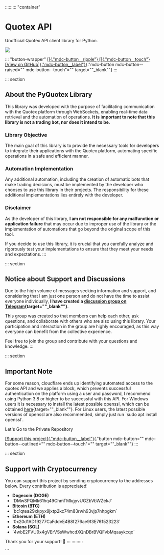 ::::::::: \"container\"



# Quotex API

Unofficial Quotex API client library for Python.

[![](https://static.quotex.io/files/4_en/300_250.jpg)](https://traff.sbs/brokerqxlid)

::: \"button-wrapper\"
[[]{."mdc-button__ripple"} []{."mdc-button__touch"} [View on
GitHub]{."mdc-button__label"}](\%22https://github.com/cleitonleonel/pyquotex\%22){."mdc-button
mdc-button--raised="" mdc-button--touch"="" target=""_blank""}
:::




::: section
## About the PyQuotex Library

This library was developed with the purpose of facilitating
communication with the Quotex platform through WebSockets, enabling
real-time data retrieval and the automation of operations. **It is
important to note that this library is not a trading bot, nor does it
intend to be**.

### Library Objective

The main goal of this library is to provide the necessary tools for
developers to integrate their applications with the Quotex platform,
automating specific operations in a safe and efficient manner.

### Automation Implementation

Any additional automation, including the creation of automatic bots that
make trading decisions, must be implemented by the developer who chooses
to use this library in their projects. The responsibility for these
additional implementations lies entirely with the developer.

### Disclaimer

As the developer of this library, **I am not responsible for any
malfunction or application failure** that may occur due to improper use
of the library or the implementation of automations that go beyond the
original scope of this tool.

If you decide to use this library, it is crucial that you carefully
analyze and rigorously test your implementations to ensure that they
meet your needs and expectations.
:::

::: section
## Notice about Support and Discussions

Due to the high volume of messages seeking information and support, and
considering that I am just one person and do not have the time to assist
everyone individually, **I have created a [discussion group on
Telegram](\%22https://t.me/+Uzcmc-NZvN4xNTQx\%22){target=""_blank""}**.

This group was created so that members can help each other, ask
questions, and collaborate with others who are also using this library.
Your participation and interaction in the group are highly encouraged,
as this way everyone can benefit from the collective experience.

Feel free to join the group and contribute with your questions and
knowledge.
:::

::: section
## Important Note

For some reason, cloudflare ends up identifying automated access to the
quotex API and we applies a block, which prevents successful
authentication on the platform using a user and password, I recommend
using Python 3.8 or higher to be successful with this API. For Windows
users it is necessary to install the latest possible openssl, which can
be obtained
[here](\%22https://slproweb.com/products/Win32OpenSSL.html\%22){target=""_blank""}.
For Linux users, the latest possible versions of openssl are also
recommended, simply just run \`sudo apt install openssl\`.

Let\'s Go to the Private Repository

[[Support this
project]{."mdc-button__label"}](\%22https://www.buymeacoffee.com/cleiton.leonel\%22){."button
mdc-button="" mdc-button--outlined="" mdc-button--touch"=""
target=""_blank""}
:::

::: section
## Support with Cryptocurrency

You can support this project by sending cryptocurrency to the addresses
below. Every contribution is appreciated!

-   **Dogecoin (DOGE)**
-   \`DMwSPQMk61hq49ChmTMkgyvUGZbVbWZekJ\`
-   **Bitcoin (BTC)**
-   \`bc1qtea29xkpyx9jxtp2kc74m83rwh93vjp7nhpgkm\`
-   **Ethereum (ETH)**
-   \`0x20d1AD19277CaFddeE4B8f276ae9f3E761523223\`
-   **Solana (SOL)**
-   \`4wbE2FVU9x4gVErVSsWwhcdXQnDBrBVQFvbMqaaykcqo\`

Thank you for your support! 🚀
:::
:::::::::

\`\`\`

